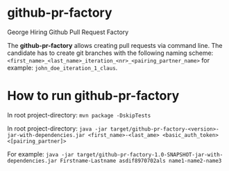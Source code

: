 # github-pr-factory
George Hiring Github Pull Request Factory

The **github-pr-factory** allows creating pull requests via command line.
The candidate has to create git branches with the following naming scheme: 
`<first_name>_<last_name>_iteration_<nr>_<pairing_partner_name>` for example: `john_doe_iteration_1_claus`.

# How to run github-pr-factory
In root project-directory: `mvn package -DskipTests`

In root project-directory: `java -jar target/github-pr-factory-<version>-jar-with-dependencies.jar <first_name>-<last_ame> <basic_auth_token> <[pairing_partner]>` 

For example: `java -jar target/github-pr-factory-1.0-SNAPSHOT-jar-with-dependencies.jar Firstname-Lastname asdif8970702als name1-name2-name3`
